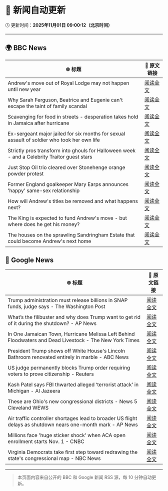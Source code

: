 # 🧠 新闻自动更新

🕒 更新时间：**2025年11月01日 09:00:12（北京时间）**

---

## 🌍 BBC News

| 🌐 标题 | 🔗 原文链接 |
|--------|-------------|
| Andrew's move out of Royal Lodge may not happen until new year | [阅读全文](https://www.bbc.com/news/articles/c2emmdnw82yo?at_medium=RSS&at_campaign=rss) |
| Why Sarah Ferguson, Beatrice and Eugenie can't escape the taint of family scandal | [阅读全文](https://www.bbc.com/news/articles/cy8vrzpgxnro?at_medium=RSS&at_campaign=rss) |
| Scavenging for food in streets - desperation takes hold in Jamaica after hurricane | [阅读全文](https://www.bbc.com/news/articles/c0jdd186l0go?at_medium=RSS&at_campaign=rss) |
| Ex-sergeant major jailed for six months for sexual assault of soldier who took her own life | [阅读全文](https://www.bbc.com/news/articles/cvgd1zk5nrgo?at_medium=RSS&at_campaign=rss) |
| Strictly pros transform into ghouls for Halloween week - and a Celebrity Traitor guest stars | [阅读全文](https://www.bbc.com/news/articles/c2lp72n0p0vo?at_medium=RSS&at_campaign=rss) |
| Just Stop Oil trio cleared over Stonehenge orange powder protest | [阅读全文](https://www.bbc.com/news/articles/cjekdqj7529o?at_medium=RSS&at_campaign=rss) |
| Former England goalkeeper Mary Earps announces 'happy' same-sex relationship | [阅读全文](https://www.bbc.com/news/articles/c620lyx5p17o?at_medium=RSS&at_campaign=rss) |
| How will Andrew's titles be removed and what happens next? | [阅读全文](https://www.bbc.com/news/articles/c5ylk9r336zo?at_medium=RSS&at_campaign=rss) |
| The King is expected to fund Andrew's move - but where does he get his money? | [阅读全文](https://www.bbc.com/news/articles/cwy5lzq94gqo?at_medium=RSS&at_campaign=rss) |
| The houses on the sprawling Sandringham Estate that could become Andrew's next home | [阅读全文](https://www.bbc.com/news/articles/c201zvrpvw9o?at_medium=RSS&at_campaign=rss) |

## 📰 Google News

| 🌐 标题 | 🔗 原文链接 |
|--------|-------------|
| Trump administration must release billions in SNAP funds, judge says - The Washington Post | [阅读全文](https://news.google.com/rss/articles/CBMikAFBVV95cUxOeUdGNW11ekVsZEhibHpfLU5NVEpvSUdqTjBYallVRUJTOVo4SVdQdGhfQVpSbmdoeTdQWG50YlZFU2stN0R0ZUY2N3NMMjN2LVd1OXNmdUI1UU5XcXY3QnV3UzZWRlFoaFRGSUdJN0dTSzY1YWRiZVRDcHdfQkZTbzJlQU13X1c3d2Z6b3hDY2s?oc=5) |
| What’s the filibuster and why does Trump want to get rid of it during the shutdown? - AP News | [阅读全文](https://news.google.com/rss/articles/CBMimgFBVV95cUxPOUhRQy1tUkJ5ZERsb1lPQ0hIZGJmQVVGNENnZGUxNUNWNHl2OG1sNXdDT2d3bm9FMUphcC1xVEptS0x1b0RnOW5RZVJGNXFzRWxqc3p6elRlWXI5S0dpWE8wRDFpSlJQTHcxNnNVTWxLelRoX3lCZUtid3U3VjFLZXNldDY1emxlSUJjMm5PWmc4YnJfek1TTnJn?oc=5) |
| In One Jamaican Town, Hurricane Melissa Left Behind Floodwaters and Dead Livestock - The New York Times | [阅读全文](https://news.google.com/rss/articles/CBMikwFBVV95cUxQaUs0bmNXeFFZTGJtRTAzaEZpdm1TM0NFSTNmNVBaVF95RTJiUlQxUTJTNFpOam9RMXhoU28tVUNUQ1BfRUwxQXpwUGJYZUJITHFMSWN3clBsNEczVmJpTTRaVW1uYl9MZXFob3hIOERlTkdVX3NSS19DMGwwY0RvRmFyR2xmZXJZdGpoOVhBb3NvMzA?oc=5) |
| President Trump shows off White House's Lincoln Bathroom renovated entirely in marble - ABC News | [阅读全文](https://news.google.com/rss/articles/CBMiqAFBVV95cUxOMHdzV01rYlJWTmRPSVRYdUJscGF2aWZwT2NnOE1INklzTldGdGE2emhXckRwTTdUSUF5WGtjUk5nb1JmMWVQV3haN01ETFFodUtnMG5CcXlNcnp6c1lZRUNGcHdsRjI4ZDgxLXdyT0VXOHVMUU1uWGVuaTEtX1lKNVAyTS1XMmF1cjJnTWFCV2VrUHQ2bzJCcUxPRjlweWkxLVpWa1lZV3XSAa4BQVVfeXFMUHNKNWl5d0hYQWRoQ1lWNS1COGhqTmZwSTFwelRNREw5c0lUQkhrLXl4cGE1Y3huczdncC14YUFjTXZnenZCWlE0UFV3Mm0yeDBDb2JHN25vVTRnc3plSEV2MUlRbVY5WjhybWgzXy1iM1RGZVMtUnlJeHJ5M0YtdGJsaWdIeG5vTG1NT2RWMVRPWHEtZUY3bHNxaUZ3R3hLNWQ4cU5uMk5FUnFPNWlB?oc=5) |
| US judge permanently blocks Trump order requiring voters to prove citizenship - Reuters | [阅读全文](https://news.google.com/rss/articles/CBMitwFBVV95cUxOMnNSQldVdkRFbXRlOGdWMjA3ajZXNFB4UnRsNFl3TUVSVEFTcTVQWmtKdVNTMm5PeE43cmJpYm9pZGFZVS1EeDE5dlliaGRxdTU5U1pJVVh0NE02c0E5YV9rTHBrUmxsYUgwbEloUnVYTm40MFZ4a3RzRWRFSEJuZkFVZkFmN1JSWl82LVV5eTdOc2pDNXpZRWowZUtsa2dzNVA0SkFESVltMjkzZ21GR2o3bHhhR2s?oc=5) |
| Kash Patel says FBI thwarted alleged ‘terrorist attack’ in Michigan - Al Jazeera | [阅读全文](https://news.google.com/rss/articles/CBMiqwFBVV95cUxOYmVTSTE0VzcxeG1wSU5TbDNLa21Rb25IcDgzUVZJVkpXTUZWQnUzZ3IyRVBqeWRmZmpFRkoyeXdDRUlBcTZyTTRIMTRtT2VDSlhJeDFhTEpCNTNNMTJOd2NzdDNqa1V3Mm4zdXBLVFozMlpXSWRaNEhhN0ZaN3pmRmZKUTNRcnJCTWZlQnRVOUllWEZYaEs3TXVTV19CUnlLVWxCMDd6QVBKVjDSAbABQVVfeXFMUHpJV3NoTTJQVm5jdmhBNXpyYndUay1UMXFTSE5LTS1QUjZQZmZBN3ppMHAwMkNLVmwzMmE2M2Izak1CeG00Y01fRDhJNm95dzdoTDkyV05LZnFkNnIxTEdKQzBlTW1rSXNzTElUcEhjQ2Z4YzQ2SXlWTm9VN2FGZTUydThNU1h0SkR2ckMwdEdzcGZ2Q25GU0hKWkNWS1BPdU1FX2JjZ0lwYjgydzZtX3g?oc=5) |
| These are Ohio's new congressional districts - News 5 Cleveland WEWS | [阅读全文](https://news.google.com/rss/articles/CBMipAFBVV95cUxQZDRDTjRhS2tWMDhObnVJUm9UU2JRODJ4MmhXU1RObXFYVmpTY0QyMXNZTGZmWWJMNFFMRXhUM3E5empQTVNLaVhqREJvbmp0QkxaZUM0eWItNkVPUWdKaUhRdTR5b0s4YTloeHFwMXZub2E1ZGdMR1V1bFdDR2ZmbTUwXy1zbG4tT1ZncXF2amVlNWd2QURJMFdhZXZXZDA1Nm8xNg?oc=5) |
| Air traffic controller shortages lead to broader US flight delays as shutdown nears one-month mark - AP News | [阅读全文](https://news.google.com/rss/articles/CBMiqwFBVV95cUxPV3ZibnBaYnA1c0JyUTRtblhkTDFneTlla0ZUZ19qWDhVbGlEbi05UWtkOFJJZzVWdXp0eV9hS05UVkVsVzgtNXBfVGtoTTlFOXBjdTBUNW5QWU9lQUJiR2w2dGZZV2lYVjVlZ21RTDdGSWFpYTBUb0ExSldXWTNkYzUwck5DU1NQSUNMVk9lbzQ2eGR3eGstaFRrVzg5UnFkcEtGa2xINHZMQ3M?oc=5) |
| Millions face 'huge sticker shock' when ACA open enrollment starts Nov. 1 - CNBC | [阅读全文](https://news.google.com/rss/articles/CBMiigFBVV95cUxPRllydE04UHB0QmN4Vk5KOGhobThCQmJLQk0zMnJGeHR2czhoZGEzQ3Y1TnpfNmFibUI3UHRCRDZCckJ5MnNrclc1SjFXVzYzdnNobllFMzhKYmVNVHFUSWdLeVdpVjdKOGtuQUhxSThFSVM4V1Z0WXViZVEwcGpxdFVsUzN6d3p4VGfSAY8BQVVfeXFMT25feEtpcmpxcXZsZE1LcEdpTEQtRVJINFNjejJuY2R5QTljdXBGV2tXZHN4cTdNWHQzNzUtbFRMc1BtSjllYlY1OVZ5eWdTQkgySlFDUHM0MEpxZm9tbmRJTElTZGJJejlxQkdsM1pEQ3VTQ2NQenFYcHlzX2RscThRVk43ckY5NDBjbzRJRFU?oc=5) |
| Virginia Democrats take first step toward redrawing the state's congressional map - NBC News | [阅读全文](https://news.google.com/rss/articles/CBMiwAFBVV95cUxOWXJOUEp4WDdCSktlTmNhMXRsSW4tYThobExzbUdOWVRKd2FMQVR0U1FRdUxycHNmX0RhUUZjWUZlMEE4VGNWY0JZRkV0U29tTUkyeGw4ajUwQzJHaWNLV3BwcExXaDBNY1NOSnk5MG9hMTdLenVLWjRHckotanFVM1NiaTJxLUhfWVVtMHdYVWstTjFGSzI5eWx4TWZoTmhacHJfMlE3LXVBNTBxdzVfcGJULUdlRUxWc0RLWVJpQkLSAVZBVV95cUxNZnNhZUdRYk9Cdl9QQ0l6QmlKUkxEV1pLcGFRWEF6UWlXbFhmR01tSm9kaUlRbWo5VEcxNEltYzZDV3ozbzV0S0p4OGRvaGlHQ1NzWkJNZw?oc=5) |

---
> 本页面内容来自公开的 BBC 和 Google 新闻 RSS 源，每 10 分钟自动更新。